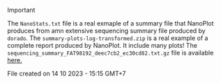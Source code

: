 >[!IMPORTANT]
>The `NanoStats.txt` file is a real exmaple of a summary file that NanoPlot produces from amn extensive sequencing summary file produced by `dorado`.
>The `summary-plots-log-transformed.zip` is a real example of a complete report produced by NanoPlot. It include many plots!
>The `sequencing_summary_FAT98192_deec7cb2_ec30cd82.txt.gz` file is available [here.](https://drive.google.com/file/d/1U84xGJeCE_yEqCEfwTMjcah-xH-MBCIr/view?usp=sharing)

File created on 14 10 2023 - 15:15 GMT+7

